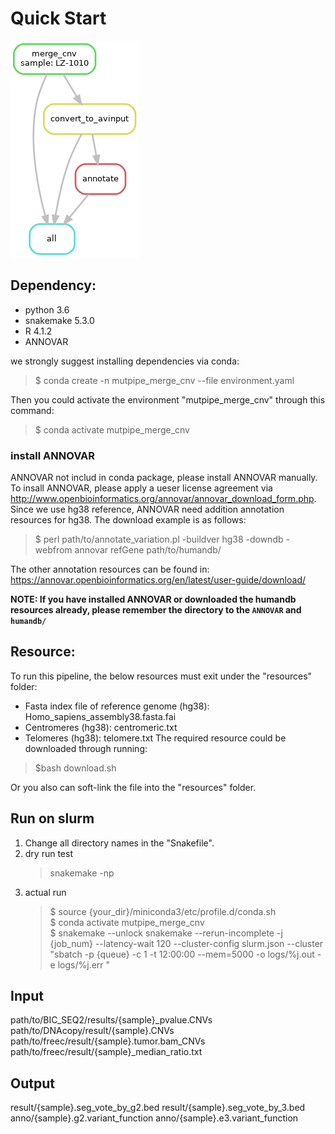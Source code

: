 # Quick Start 
![avatar](https://github.com/douymLab/mutpipe/blob/main/merge_cnv/dag.png)
## Dependency:  
- python 3.6
- snakemake 5.3.0
- R 4.1.2
- ANNOVAR

we strongly suggest installing dependencies via conda:

  > $ conda create -n mutpipe_merge_cnv --file environment.yaml

Then you could activate the environment "mutpipe_merge_cnv" through this command:
 
  > $ conda activate mutpipe_merge_cnv

### install ANNOVAR
ANNOVAR not includ in conda package, please install ANNOVAR manually.
To insall ANNOVAR, please apply a ueser license agreement via http://www.openbioinformatics.org/annovar/annovar_download_form.php.
Since we use hg38 reference, ANNOVAR need addition annotation resources for hg38. The download example is as follows:
> $ perl path/to/annotate_variation.pl -buildver hg38 -downdb -webfrom annovar refGene path/to/humandb/

The other annotation resources can be found in: https://annovar.openbioinformatics.org/en/latest/user-guide/download/

**NOTE: If you have installed ANNOVAR or downloaded the humandb resources already, please remember the directory to the `ANNOVAR` and `humandb/`**

## Resource:
To run this pipeline, the below resources must exit under the "resources" folder:
- Fasta index file of reference genome (hg38): Homo_sapiens_assembly38.fasta.fai
- Centromeres (hg38): centromeric.txt
- Telomeres (hg38): telomere.txt
The required resource could be downloaded through running:

> $bash download.sh

 Or you also can soft-link the file into the "resources" folder.

## Run on slurm

1. Change all directory names in the "Snakefile".
2. dry run test
    > snakemake -np
3. actual run
    > \$ source {your_dir}/miniconda3/etc/profile.d/conda.sh  
    > \$ conda activate mutpipe_merge_cnv  
    > \$ snakemake --unlock snakemake --rerun-incomplete -j {job_num} --latency-wait 120 --cluster-config slurm.json --cluster "sbatch -p {queue} -c 1 -t 12:00:00 --mem=5000 -o logs/%j.out -e logs/%j.err "

## Input
path/to/BIC_SEQ2/results/{sample}_pvalue.CNVs
path/to/DNAcopy/result/{sample}.CNVs
path/to/freec/result/{sample}.tumor.bam_CNVs
path/to/freec/result/{sample}_median_ratio.txt
## Output
result/{sample}.seg_vote_by_g2.bed
result/{sample}.seg_vote_by_3.bed
anno/{sample}.g2.variant_function
anno/{sample}.e3.variant_function
